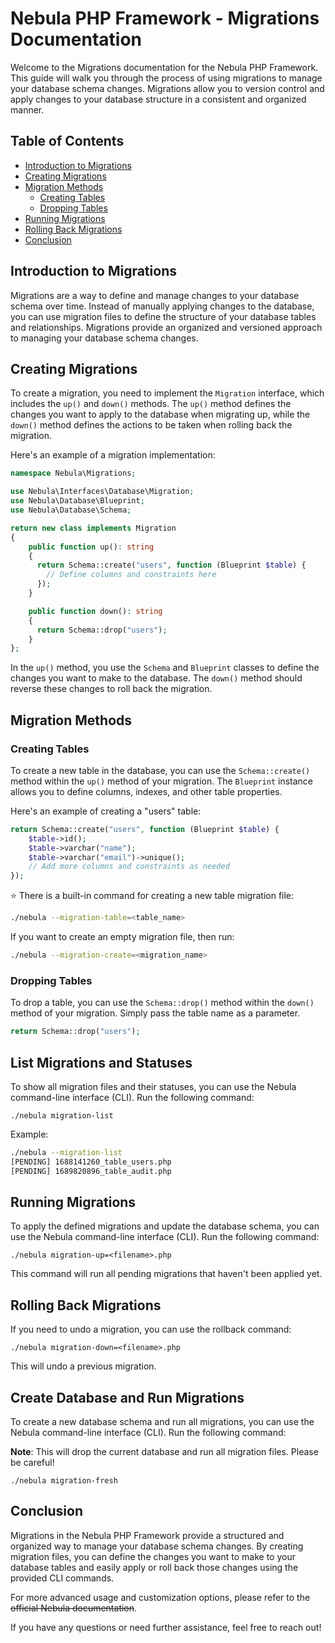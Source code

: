 # Nebula PHP Framework - Migrations Documentation

Welcome to the Migrations documentation for the Nebula PHP Framework. This guide will walk you through the process of using migrations to manage your database schema changes. Migrations allow you to version control and apply changes to your database structure in a consistent and organized manner.

## Table of Contents

- [Introduction to Migrations](#introduction-to-migrations)
- [Creating Migrations](#creating-migrations)
- [Migration Methods](#migration-methods)
  - [Creating Tables](#creating-tables)
  - [Dropping Tables](#dropping-tables)
- [Running Migrations](#running-migrations)
- [Rolling Back Migrations](#rolling-back-migrations)
- [Conclusion](#conclusion)

## Introduction to Migrations

Migrations are a way to define and manage changes to your database schema over time. Instead of manually applying changes to the database, you can use migration files to define the structure of your database tables and relationships. Migrations provide an organized and versioned approach to managing your database schema changes.

## Creating Migrations

To create a migration, you need to implement the `Migration` interface, which includes the `up()` and `down()` methods. The `up()` method defines the changes you want to apply to the database when migrating up, while the `down()` method defines the actions to be taken when rolling back the migration.

Here's an example of a migration implementation:

```php
namespace Nebula\Migrations;

use Nebula\Interfaces\Database\Migration;
use Nebula\Database\Blueprint;
use Nebula\Database\Schema;

return new class implements Migration
{
    public function up(): string
    {
      return Schema::create("users", function (Blueprint $table) {
        // Define columns and constraints here
      });
    }

    public function down(): string
    {
      return Schema::drop("users");
    }
};
```

In the `up()` method, you use the `Schema` and `Blueprint` classes to define the changes you want to make to the database. The `down()` method should reverse these changes to roll back the migration.

## Migration Methods

### Creating Tables

To create a new table in the database, you can use the `Schema::create()` method within the `up()` method of your migration. The `Blueprint` instance allows you to define columns, indexes, and other table properties.

Here's an example of creating a "users" table:

```php
return Schema::create("users", function (Blueprint $table) {
    $table->id();
    $table->varchar("name");
    $table->varchar("email")->unique();
    // Add more columns and constraints as needed
});
```

⭐ There is a built-in command for creating a new table migration file:

```bash
./nebula --migration-table=<table_name>
```

If you want to create an empty migration file, then run:

```bash
./nebula --migration-create=<migration_name>
```

### Dropping Tables

To drop a table, you can use the `Schema::drop()` method within the `down()` method of your migration. Simply pass the table name as a parameter.

```php
return Schema::drop("users");
```

## List Migrations and Statuses

To show all migration files and their statuses, you can use the Nebula command-line interface (CLI). Run the following command:

```
./nebula migration-list
```

Example:
```bash
./nebula --migration-list
[PENDING] 1688141260_table_users.php
[PENDING] 1689820896_table_audit.php
```

## Running Migrations

To apply the defined migrations and update the database schema, you can use the Nebula command-line interface (CLI). Run the following command:

```
./nebula migration-up=<filename>.php
```

This command will run all pending migrations that haven't been applied yet.

## Rolling Back Migrations

If you need to undo a migration, you can use the rollback command:

```
./nebula migration-down=<filename>.php
```

This will undo a previous migration.

## Create Database and Run Migrations

To create a new database schema and run all migrations, you can use the Nebula command-line interface (CLI). Run the following command:

**Note**: This will drop the current database and run all migration files. Please be careful!

```
./nebula migration-fresh
```

## Conclusion

Migrations in the Nebula PHP Framework provide a structured and organized way to manage your database schema changes. By creating migration files, you can define the changes you want to make to your database tables and easily apply or roll back those changes using the provided CLI commands.

For more advanced usage and customization options, please refer to the <s>official Nebula documentation</s>.

If you have any questions or need further assistance, feel free to reach out!
